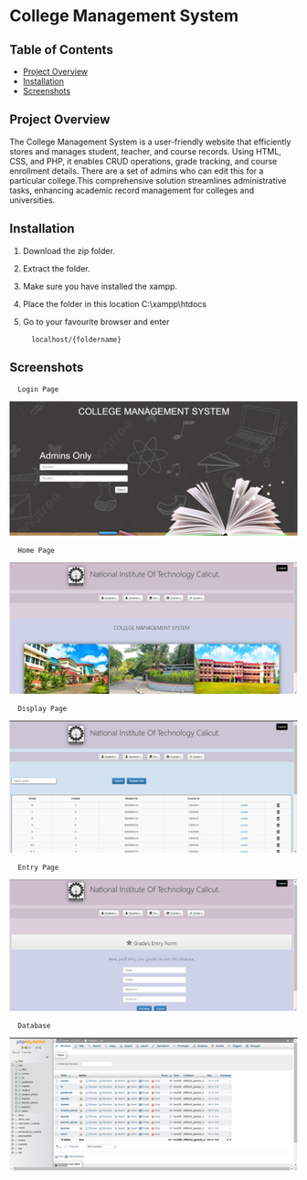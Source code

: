 # College Management System

## Table of Contents

- [Project Overview](#project-overview)
- [Installation](#installation)
- [Screenshots](#screenshots)

## Project Overview

The College Management System is a user-friendly website that efficiently stores and manages student, teacher, and course records. 
Using HTML, CSS, and PHP, it enables CRUD operations, grade tracking, and course enrollment details. There are a set of admins who 
can edit this for a particular college.This comprehensive solution streamlines administrative tasks, enhancing academic record management
for colleges and universities.

## Installation

1. Download the zip folder.
2. Extract the folder.
3. Make sure you have installed the xampp.
4. Place the folder in this location C:\xampp\htdocs
5. Go to your favourite browser and enter

         localhost/{foldername}

## Screenshots

      Login Page
<img src="webPictures/LoginPage.png" alt="LoginPage" title="LoginPage">

      Home Page
<img src="webPictures/HomePage.png" alt="HomePage" title="HomePage">
      
      Display Page
<img src="webPictures/DisplayPage.png" alt="DisplayPage" title="DisplayPage">
      
      Entry Page
<img src="webPictures/EntryPage.png" alt="EntryPage" title="EntryPage">
      
      Database
<img src="webPictures/DB.png" alt="Database" title="Database">
